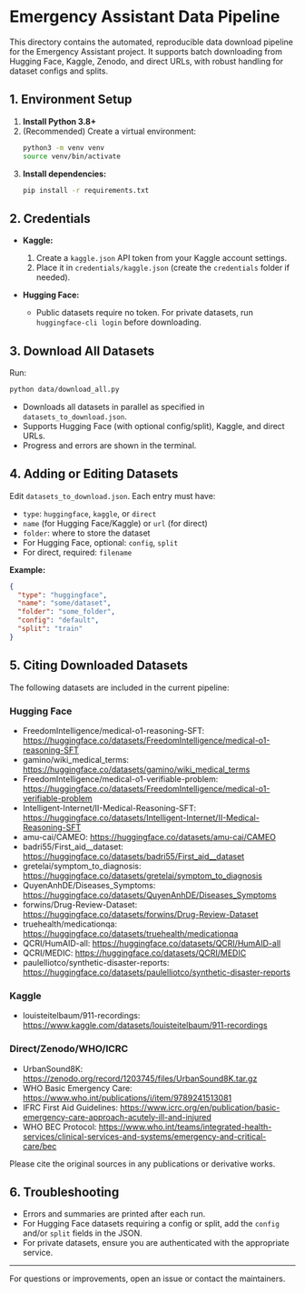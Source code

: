 # Emergency Assistant Data Pipeline

This directory contains the automated, reproducible data download pipeline for the Emergency Assistant project. It supports batch downloading from Hugging Face, Kaggle, Zenodo, and direct URLs, with robust handling for dataset configs and splits.

## 1. Environment Setup

1. **Install Python 3.8+**
2. (Recommended) Create a virtual environment:
   ```bash
   python3 -m venv venv
   source venv/bin/activate
   ```
3. **Install dependencies:**
   ```bash
   pip install -r requirements.txt
   ```

## 2. Credentials

- **Kaggle:**
  1. Create a `kaggle.json` API token from your Kaggle account settings.
  2. Place it in `credentials/kaggle.json` (create the `credentials` folder if needed).

- **Hugging Face:**
  - Public datasets require no token. For private datasets, run `huggingface-cli login` before downloading.

## 3. Download All Datasets

Run:
```bash
python data/download_all.py
```
- Downloads all datasets in parallel as specified in `datasets_to_download.json`.
- Supports Hugging Face (with optional config/split), Kaggle, and direct URLs.
- Progress and errors are shown in the terminal.

## 4. Adding or Editing Datasets

Edit `datasets_to_download.json`. Each entry must have:
- `type`: `huggingface`, `kaggle`, or `direct`
- `name` (for Hugging Face/Kaggle) or `url` (for direct)
- `folder`: where to store the dataset
- For Hugging Face, optional: `config`, `split`
- For direct, required: `filename`

**Example:**
```json
{
  "type": "huggingface",
  "name": "some/dataset",
  "folder": "some_folder",
  "config": "default",
  "split": "train"
}
```

## 5. Citing Downloaded Datasets

The following datasets are included in the current pipeline:

### Hugging Face
- FreedomIntelligence/medical-o1-reasoning-SFT: https://huggingface.co/datasets/FreedomIntelligence/medical-o1-reasoning-SFT
- gamino/wiki_medical_terms: https://huggingface.co/datasets/gamino/wiki_medical_terms
- FreedomIntelligence/medical-o1-verifiable-problem: https://huggingface.co/datasets/FreedomIntelligence/medical-o1-verifiable-problem
- Intelligent-Internet/II-Medical-Reasoning-SFT: https://huggingface.co/datasets/Intelligent-Internet/II-Medical-Reasoning-SFT
- amu-cai/CAMEO: https://huggingface.co/datasets/amu-cai/CAMEO
- badri55/First_aid__dataset: https://huggingface.co/datasets/badri55/First_aid__dataset
- gretelai/symptom_to_diagnosis: https://huggingface.co/datasets/gretelai/symptom_to_diagnosis
- QuyenAnhDE/Diseases_Symptoms: https://huggingface.co/datasets/QuyenAnhDE/Diseases_Symptoms
- forwins/Drug-Review-Dataset: https://huggingface.co/datasets/forwins/Drug-Review-Dataset
- truehealth/medicationqa: https://huggingface.co/datasets/truehealth/medicationqa
- QCRI/HumAID-all: https://huggingface.co/datasets/QCRI/HumAID-all
- QCRI/MEDIC: https://huggingface.co/datasets/QCRI/MEDIC
- paulelliotco/synthetic-disaster-reports: https://huggingface.co/datasets/paulelliotco/synthetic-disaster-reports

### Kaggle
- louisteitelbaum/911-recordings: https://www.kaggle.com/datasets/louisteitelbaum/911-recordings

### Direct/Zenodo/WHO/ICRC
- UrbanSound8K: https://zenodo.org/record/1203745/files/UrbanSound8K.tar.gz
- WHO Basic Emergency Care: https://www.who.int/publications/i/item/9789241513081
- IFRC First Aid Guidelines: https://www.icrc.org/en/publication/basic-emergency-care-approach-acutely-ill-and-injured
- WHO BEC Protocol: https://www.who.int/teams/integrated-health-services/clinical-services-and-systems/emergency-and-critical-care/bec

Please cite the original sources in any publications or derivative works.

## 6. Troubleshooting
- Errors and summaries are printed after each run.
- For Hugging Face datasets requiring a config or split, add the `config` and/or `split` fields in the JSON.
- For private datasets, ensure you are authenticated with the appropriate service.

---

For questions or improvements, open an issue or contact the maintainers. 